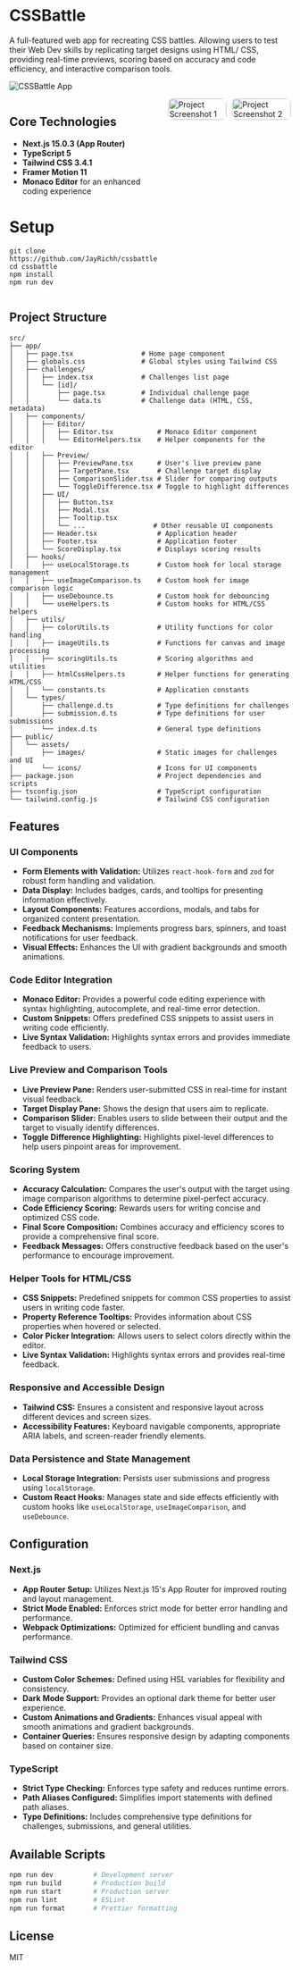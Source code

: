 # CSSBattle

A full-featured web app for recreating CSS battles. Allowing users to test their Web Dev skills by replicating target designs using HTML/ CSS, providing real-time previews, scoring based on accuracy and code efficiency, and interactive comparison tools.  <br>

![CSSBattle App](https://github.com/user-attachments/assets/058d479e-1781-442d-b05d-023c1d51f7dd)

<div style="display: flex; flex-direction: row; align-items: flex-start; gap: 20px;">

  <!-- Left Column: Tech and Setup -->
  <div style="flex: 1;">
    <h2>Core Technologies</h2>
    <ul>
      <li><strong>Next.js 15.0.3 (App Router)</strong></li>
      <li><strong>TypeScript 5</strong></li>
      <li><strong>Tailwind CSS 3.4.1</strong></li>
      <li><strong>Framer Motion 11</strong></li>
      <li><strong>Monaco Editor</strong> for an enhanced coding experience</li>
    </ul>

# Setup
```
git clone https://github.com/JayRichh/cssbattle
cd cssbattle
npm install
npm run dev
```
  </div>

  <!-- Right Column: Images -->
  <div style="flex: 1; display: grid; grid-template-columns: 1fr 1fr; gap: 10px;">
    <img src="https://github.com/user-attachments/assets/85d26d56-864a-4abd-b60f-671f9f17cdc9" alt="Project Screenshot 1" style="width: 100%; border-radius: 8px;" />
    <img src="https://github.com/user-attachments/assets/ff41498b-df9e-41fc-8817-532384bb6a31" alt="Project Screenshot 2" style="width: 100%; border-radius: 8px;" />
  </div>

</div>

## Project Structure

```
src/
├── app/                    
│   ├── page.tsx                 # Home page component
│   ├── globals.css              # Global styles using Tailwind CSS
│   ├── challenges/
│   │   ├── index.tsx            # Challenges list page
│   │   └── [id]/
│   │       ├── page.tsx         # Individual challenge page
│   │       └── data.ts          # Challenge data (HTML, CSS, metadata)
│   ├── components/
│   │   ├── Editor/
│   │   │   ├── Editor.tsx           # Monaco Editor component
│   │   │   └── EditorHelpers.tsx    # Helper components for the editor
│   │   ├── Preview/
│   │   │   ├── PreviewPane.tsx      # User's live preview pane
│   │   │   ├── TargetPane.tsx       # Challenge target display
│   │   │   ├── ComparisonSlider.tsx # Slider for comparing outputs
│   │   │   └── ToggleDifference.tsx # Toggle to highlight differences
│   │   ├── UI/
│   │   │   ├── Button.tsx
│   │   │   ├── Modal.tsx
│   │   │   ├── Tooltip.tsx
│   │   │   └── ...                 # Other reusable UI components
│   │   ├── Header.tsx               # Application header
│   │   ├── Footer.tsx               # Application footer
│   │   └── ScoreDisplay.tsx         # Displays scoring results
│   ├── hooks/
│   │   ├── useLocalStorage.ts       # Custom hook for local storage management
│   │   ├── useImageComparison.ts    # Custom hook for image comparison logic
│   │   ├── useDebounce.ts           # Custom hook for debouncing
│   │   └── useHelpers.ts            # Custom hooks for HTML/CSS helpers
│   ├── utils/
│   │   ├── colorUtils.ts            # Utility functions for color handling
│   │   ├── imageUtils.ts            # Functions for canvas and image processing
│   │   ├── scoringUtils.ts          # Scoring algorithms and utilities
│   │   ├── htmlCssHelpers.ts        # Helper functions for generating HTML/CSS
│   │   └── constants.ts             # Application constants
│   └── types/
│       ├── challenge.d.ts           # Type definitions for challenges
│       ├── submission.d.ts          # Type definitions for user submissions
│       └── index.d.ts               # General type definitions
├── public/
│   └── assets/
│       ├── images/                  # Static images for challenges and UI
│       └── icons/                   # Icons for UI components
├── package.json                     # Project dependencies and scripts
├── tsconfig.json                    # TypeScript configuration
└── tailwind.config.js               # Tailwind CSS configuration

```

## Features

### UI Components

- **Form Elements with Validation:** Utilizes `react-hook-form` and `zod` for robust form handling and validation.
- **Data Display:** Includes badges, cards, and tooltips for presenting information effectively.
- **Layout Components:** Features accordions, modals, and tabs for organized content presentation.
- **Feedback Mechanisms:** Implements progress bars, spinners, and toast notifications for user feedback.
- **Visual Effects:** Enhances the UI with gradient backgrounds and smooth animations.

### Code Editor Integration

- **Monaco Editor:** Provides a powerful code editing experience with syntax highlighting, autocomplete, and real-time error detection.
- **Custom Snippets:** Offers predefined CSS snippets to assist users in writing code efficiently.
- **Live Syntax Validation:** Highlights syntax errors and provides immediate feedback to users.

### Live Preview and Comparison Tools

- **Live Preview Pane:** Renders user-submitted CSS in real-time for instant visual feedback.
- **Target Display Pane:** Shows the design that users aim to replicate.
- **Comparison Slider:** Enables users to slide between their output and the target to visually identify differences.
- **Toggle Difference Highlighting:** Highlights pixel-level differences to help users pinpoint areas for improvement.

### Scoring System

- **Accuracy Calculation:** Compares the user's output with the target using image comparison algorithms to determine pixel-perfect accuracy.
- **Code Efficiency Scoring:** Rewards users for writing concise and optimized CSS code.
- **Final Score Composition:** Combines accuracy and efficiency scores to provide a comprehensive final score.
- **Feedback Messages:** Offers constructive feedback based on the user's performance to encourage improvement.

### Helper Tools for HTML/CSS

- **CSS Snippets:** Predefined snippets for common CSS properties to assist users in writing code faster.
- **Property Reference Tooltips:** Provides information about CSS properties when hovered or selected.
- **Color Picker Integration:** Allows users to select colors directly within the editor.
- **Live Syntax Validation:** Highlights syntax errors and provides real-time feedback.

### Responsive and Accessible Design

- **Tailwind CSS:** Ensures a consistent and responsive layout across different devices and screen sizes.
- **Accessibility Features:** Keyboard navigable components, appropriate ARIA labels, and screen-reader friendly elements.

### Data Persistence and State Management

- **Local Storage Integration:** Persists user submissions and progress using `localStorage`.
- **Custom React Hooks:** Manages state and side effects efficiently with custom hooks like `useLocalStorage`, `useImageComparison`, and `useDebounce`.

## Configuration

### Next.js

- **App Router Setup:** Utilizes Next.js 15's App Router for improved routing and layout management.
- **Strict Mode Enabled:** Enforces strict mode for better error handling and performance.
- **Webpack Optimizations:** Optimized for efficient bundling and canvas performance.

### Tailwind CSS

- **Custom Color Schemes:** Defined using HSL variables for flexibility and consistency.
- **Dark Mode Support:** Provides an optional dark theme for better user experience.
- **Custom Animations and Gradients:** Enhances visual appeal with smooth animations and gradient backgrounds.
- **Container Queries:** Ensures responsive design by adapting components based on container size.

### TypeScript

- **Strict Type Checking:** Enforces type safety and reduces runtime errors.
- **Path Aliases Configured:** Simplifies import statements with defined path aliases.
- **Type Definitions:** Includes comprehensive type definitions for challenges, submissions, and general utilities.

## Available Scripts

```bash
npm run dev          # Development server
npm run build        # Production build
npm run start        # Production server
npm run lint         # ESLint
npm run format       # Prettier formatting
```

## License

MIT
